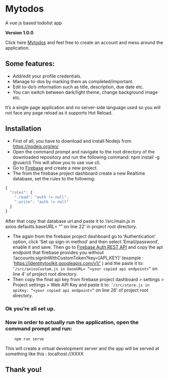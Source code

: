 # Mytodos
A vue js based todolist app

**Version 1.0.0**

Click here [Mytodos](https://mytodos-7797f.firebaseapp.com/) and feel free to create an account and mess around the application.

## Some features: 
-	Add/edit your profile credentials.
-	Manage to-dos by marking them as completed/important.
-	Edit to-do’s information such as title, description, due date etc.
-	You can switch between dark/light theme, change background image etc.

It’s a single page application and no server-side language used so you will not face any page reload as it supports Hot Reload.

## Installation
-	First of all, you have to download and install Nodejs from https://nodejs.org/en/
-	Open the command prompt and navigate to the root directory of the downloaded repository and run the following command:
npm install -g @vue/cli
	This will allow you to use vue cli.
-	Go to [Firebase](https://firebase.google.com/) and create a new project.
-	The from the firebase project dashboard create a new Realtime database, set the rules to the following:
```javascript
{
  "rules": {
    ".read": "auth != null",
    ".write": "auth != null"
  }
}
```
After that copy that database url and paste it to ‘/src/main.js in axios.defaults.baseURL= “<your copied url>” on line 22’ in project root directory.
-	The again from the firebase project dashboard go to ‘Authentication’ option, click ‘Set up sign-in method’ and then select ‘Email/password’, enable it and save.
Then go to [Firebase Auth REST API](https://firebase.google.com/docs/reference/rest/auth) and copy the api endpoint that firebase provides you without ‘/accounts:signInWithCustomToken?key=[API_KEY]’ (example : ‘https://identitytoolkit.googleapis.com/v1/’ ) and the paste it to: ` ‘/src/axiosCustom.js in baseURL= “<your copied api endpoint>” ` on line 4’ of project root directory.
-	Then copy the final api key from firebase project dashboard > settings > Project settings > Web API Key and paste it to: ` ‘/src/store.js in apiKey: “<your copied api endpoint>” ` on line 26’ of project root directory.

### Ok you’re all set up.

### Now in order to actually run the application, open the command prompt and run:
```
	npm run serve
```
This will create a virtual development server and the app will be served at something like this : localhost://XXXX

## Thank you!







